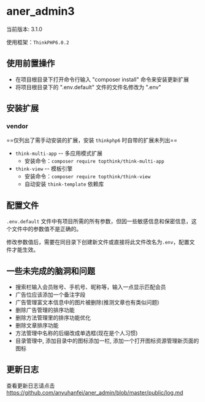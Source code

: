 # aner_admin3
当前版本: 3.1.0

使用框架：`ThinkPHP6.0.2`

## 使用前置操作
- 在项目根目录下打开命令行输入 "composer install" 命令来安装更新扩展
- 将项目根目录下的 ".env.default" 文件的文件名修改为 ".env"

## 安装扩展

### vendor

==仅列出了需手动安装的扩展，安装 `thinkphp6` 时自带的扩展未列出==

- `think-multi-app` -- 多应用模式扩展
  - 安装命令：`composer require topthink/think-multi-app`
- `think-view` -- 模板引擎
  - 安装命令：`composer require topthink/think-view`
  - 自动安装 `think-template` 依赖库

## 配置文件

`.env.default` 文件中有项目所需的所有参数，但因一些敏感信息和保密信息，这个文件中的参数值不是正确的。

修改参数值后，需要在同目录下创建新文件或直接将此文件改名为`.env`，配置文件才能生效。


## 一些未完成的脑洞和问题
- 搜索栏输入会员账号、手机号、昵称等，输入一点显示匹配会员
- 广告位应该添加一个备注字段
- 广告管理富文本信息中的图片被删除(推测文章也有类似问题)
- 删除广告管理的排序功能
- 删除方法管理里的排序功能优化
- 删除文章排序功能
- 方法管理中名称的后缀改成单选框(现在是个人习惯)
- 目录管理中, 添加目录中的图标添加一栏, 添加一个打开图标资源管理新页面的图标

## 更新日志

查看更新日志请点击 https://github.com/anyuhanfei/aner_admin/blob/master/public/log.md